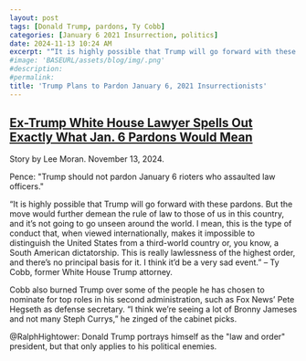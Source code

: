 ```yaml
---
layout: post
tags: [Donald Trump, pardons, Ty Cobb]
categories: [January 6 2021 Insurrection, politics]
date: 2024-11-13 10:24 AM
excerpt: "“It is highly possible that Trump will go forward with these pardons. But the move would further demean the rule of law to those of us in this country, and it’s not going to go unseen around the world. I mean, this is the type of conduct that, when viewed internationally, makes it impossible to distinguish the United States from a third-world country or, you know, a South American dictatorship. This is really lawlessness of the highest order, and there’s no principal basis for it. I think it’d be a very sad event.” – Ty Cobb, former White House Trump attorney. "
#image: 'BASEURL/assets/blog/img/.png'
#description:
#permalink:
title: 'Trump Plans to Pardon January 6, 2021 Insurrectionists'
---
```



## [Ex-Trump White House Lawyer Spells Out Exactly What Jan. 6 Pardons Would Mean](https://www.huffpost.com/entry/ty-cobb-donald-trump-pardons_n_67345561e4b0c06fd0e3e7f0)

Story by Lee Moran. November 13, 2024.

Pence: "Trump should not pardon January 6 rioters who assaulted law officers."

“It is highly possible that Trump will go forward with these pardons. But the move would further demean the rule of law to those of us in this country, and it’s not going to go unseen around the world. I mean, this is the type of conduct that, when viewed internationally, makes it impossible to distinguish the United States from a third-world country or, you know, a South American dictatorship. This is really lawlessness of the highest order, and there’s no principal basis for it. I think it’d be a very sad event.” – Ty Cobb, former White House Trump attorney. 

Cobb also burned Trump over some of the people he has chosen to nominate for top roles in his second administration, such as Fox News’ Pete Hegseth as defense secretary. “I think we’re seeing a lot of Bronny Jameses and not many Steph Currys,” he zinged of the cabinet picks.

@RalphHightower: Donald Trump portrays himself as the "law and order" president, but that only applies to his political enemies.

